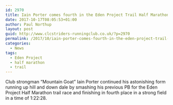```yaml
---
id: 2970
title: Iain Porter comes fourth in the Eden Project Trail Half Marathon
date: 2017-10-17T08:05:53+01:00
author: Paul Northup
layout: post
guid: http://www.clcstriders-runningclub.co.uk/?p=2970
permalink: /2017/10/iain-porter-comes-fourth-in-the-eden-project-trail-half-marathon/
categories:
  - News
tags:
  - Eden Project
  - half marathon
  - trail
---
```

Club strongman &#8220;Mountain Goat&#8221; Iain Porter continued his astonishing form running up hill and down dale by smashing his previous PB for the Eden Project Half Marathon trail race and finishing in fourth place in a strong field in a time of 1:22:28.
